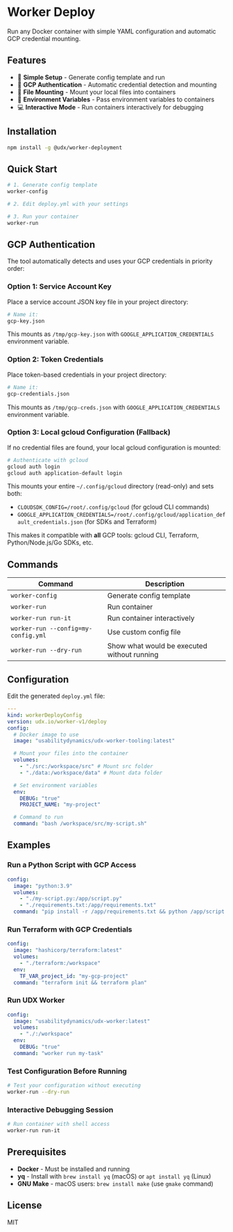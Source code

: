 # Worker Deploy

Run any Docker container with simple YAML configuration and automatic GCP credential mounting.

## Features

- 🚀 **Simple Setup** - Generate config template and run
- 🔐 **GCP Authentication** - Automatic credential detection and mounting
- 📁 **File Mounting** - Mount your local files into containers
- 🔧 **Environment Variables** - Pass environment variables to containers
- 💻 **Interactive Mode** - Run containers interactively for debugging

## Installation

```bash
npm install -g @udx/worker-deployment
```

## Quick Start

```bash
# 1. Generate config template
worker-config

# 2. Edit deploy.yml with your settings

# 3. Run your container
worker-run
```

## GCP Authentication

The tool automatically detects and uses your GCP credentials in priority order:

### Option 1: Service Account Key

Place a service account JSON key file in your project directory:

```bash
# Name it:
gcp-key.json
```

This mounts as `/tmp/gcp-key.json` with `GOOGLE_APPLICATION_CREDENTIALS` environment variable.

### Option 2: Token Credentials

Place token-based credentials in your project directory:

```bash
# Name it:
gcp-credentials.json
```

This mounts as `/tmp/gcp-creds.json` with `GOOGLE_APPLICATION_CREDENTIALS` environment variable.

### Option 3: Local gcloud Configuration (Fallback)

If no credential files are found, your local gcloud configuration is mounted:

```bash
# Authenticate with gcloud
gcloud auth login
gcloud auth application-default login
```

This mounts your entire `~/.config/gcloud` directory (read-only) and sets both:
- `CLOUDSDK_CONFIG=/root/.config/gcloud` (for gcloud CLI commands)
- `GOOGLE_APPLICATION_CREDENTIALS=/root/.config/gcloud/application_default_credentials.json` (for SDKs and Terraform)

This makes it compatible with **all** GCP tools: gcloud CLI, Terraform, Python/Node.js/Go SDKs, etc.

## Commands

| Command                           | Description                                 |
| --------------------------------- | ------------------------------------------- |
| `worker-config`                   | Generate config template                    |
| `worker-run`                      | Run container                               |
| `worker-run run-it`               | Run container interactively                 |
| `worker-run --config=my-config.yml` | Use custom config file                      |
| `worker-run --dry-run`            | Show what would be executed without running |

## Configuration

Edit the generated `deploy.yml` file:

```yaml
---
kind: workerDeployConfig
version: udx.io/worker-v1/deploy
config:
  # Docker image to use
  image: "usabilitydynamics/udx-worker-tooling:latest"

  # Mount your files into the container
  volumes:
    - "./src:/workspace/src" # Mount src folder
    - "./data:/workspace/data" # Mount data folder

  # Set environment variables
  env:
    DEBUG: "true"
    PROJECT_NAME: "my-project"

  # Command to run
  command: "bash /workspace/src/my-script.sh"
```

## Examples

### Run a Python Script with GCP Access

```yaml
config:
  image: "python:3.9"
  volumes:
    - "./my-script.py:/app/script.py"
    - "./requirements.txt:/app/requirements.txt"
  command: "pip install -r /app/requirements.txt && python /app/script.py"
```

### Run Terraform with GCP Credentials

```yaml
config:
  image: "hashicorp/terraform:latest"
  volumes:
    - "./terraform:/workspace"
  env:
    TF_VAR_project_id: "my-gcp-project"
  command: "terraform init && terraform plan"
```

### Run UDX Worker

```yaml
config:
  image: "usabilitydynamics/udx-worker:latest"
  volumes:
    - "./:/workspace"
  env:
    DEBUG: "true"
  command: "worker run my-task"
```

### Test Configuration Before Running

```bash
# Test your configuration without executing
worker-run --dry-run
```

### Interactive Debugging Session

```bash
# Run container with shell access
worker-run run-it
```

## Prerequisites

- **Docker** - Must be installed and running
- **yq** - Install with `brew install yq` (macOS) or `apt install yq` (Linux)
- **GNU Make** - macOS users: `brew install make` (use `gmake` command)

## License

MIT
